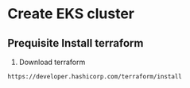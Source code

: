 # Create EKS cluster


## Prequisite Install terraform 
1. Download terraform
```
https://developer.hashicorp.com/terraform/install
```

